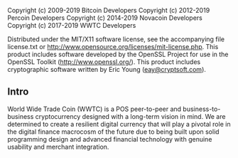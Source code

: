 Copyright (c) 2009-2019 Bitcoin Developers
Copyright (c) 2012-2019 Percoin Developers
Copyright (c) 2014-2019 Novacoin Developers
Copyright (c) 2017-2019 WWTC Developers

Distributed under the MIT/X11 software license, see the accompanying
file license.txt or http://www.opensource.org/licenses/mit-license.php.
This product includes software developed by the OpenSSL Project for use in
the OpenSSL Toolkit (http://www.openssl.org/).  This product includes
cryptographic software written by Eric Young (eay@cryptsoft.com).


Intro
-----
World Wide Trade Coin (WWTC) is a POS peer-to-peer and business-to-business cryptocurrency designed 
with a long-term vision in mind. We are determined to create a resilient digital 
currency that will play a pivotal role in the digital finance macrocosm of the 
future due to being built upon solid programming design and advanced financial 
technology with genuine usability and merchant integration.



